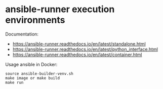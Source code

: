 # ansible-runner execution environments

Documentation:

- https://ansible-runner.readthedocs.io/en/latest/standalone.html
- https://ansible-runner.readthedocs.io/en/latest/python_interface.html
- https://ansible-runner.readthedocs.io/en/latest/container.html

Usage ansible in Docker:

```
source ansible-builder-venv.sh
make image or make build
make run
```
